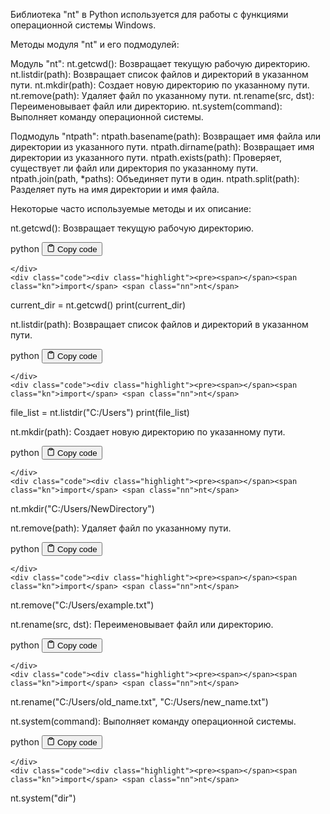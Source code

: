 <p>Библиотека "nt" в Python используется для работы с функциями операционной системы Windows.</p>
<p>Методы модуля "nt" и его подмодулей:</p>
<p>Модуль "nt":
nt.getcwd(): Возвращает текущую рабочую директорию.
nt.listdir(path): Возвращает список файлов и директорий в указанном пути.
nt.mkdir(path): Создает новую директорию по указанному пути.
nt.remove(path): Удаляет файл по указанному пути.
nt.rename(src, dst): Переименовывает файл или директорию.
nt.system(command): Выполняет команду операционной системы.</p>
<p>Подмодуль "ntpath":
ntpath.basename(path): Возвращает имя файла или директории из указанного пути.
ntpath.dirname(path): Возвращает имя директории из указанного пути.
ntpath.exists(path): Проверяет, существует ли файл или директория по указанному пути.
ntpath.join(path, *paths): Объединяет пути в один.
ntpath.split(path): Разделяет путь на имя директории и имя файла.</p>
<p>Некоторые часто используемые методы и их описание:</p>
<p>nt.getcwd(): Возвращает текущую рабочую директорию.</p>
<div class="code-element">
    <div class="lang-line">
        <text>python</text>
        <button class="copy-button"
        onclick="copyCode(this)">
    <svg stroke="currentColor"
         fill="none"
         stroke-width="2"
         viewBox="0 0 24 24"
         stroke-linecap="round"
         stroke-linejoin="round"
         class="h-4 w-4"
         height="1em"
         width="1em"
         xmlns="http://www.w3.org/2000/svg">
        <path d="M16 4h2a2 2 0 0 1 2 2v14a2 2 0 0 1-2 2H6a2 2 0 0 1-2-2V6a2 2 0 0 1 2-2h2"></path>
        <rect x="8" y="2" width="8" height="4" rx="1" ry="1"></rect>
    </svg>
    <text>Copy code</text>
</button>

    </div>
    <div class="code"><div class="highlight"><pre><span></span><span class="kn">import</span> <span class="nn">nt</span>
<span class="n">current_dir</span> <span class="o">=</span> <span class="n">nt</span><span class="o">.</span><span class="n">getcwd</span><span class="p">()</span>
<span class="nb">print</span><span class="p">(</span><span class="n">current_dir</span><span class="p">)</span>
</pre></div></div>
</div>

<p>nt.listdir(path): Возвращает список файлов и директорий в указанном пути.</p>
<div class="code-element">
    <div class="lang-line">
        <text>python</text>
        <button class="copy-button"
        onclick="copyCode(this)">
    <svg stroke="currentColor"
         fill="none"
         stroke-width="2"
         viewBox="0 0 24 24"
         stroke-linecap="round"
         stroke-linejoin="round"
         class="h-4 w-4"
         height="1em"
         width="1em"
         xmlns="http://www.w3.org/2000/svg">
        <path d="M16 4h2a2 2 0 0 1 2 2v14a2 2 0 0 1-2 2H6a2 2 0 0 1-2-2V6a2 2 0 0 1 2-2h2"></path>
        <rect x="8" y="2" width="8" height="4" rx="1" ry="1"></rect>
    </svg>
    <text>Copy code</text>
</button>

    </div>
    <div class="code"><div class="highlight"><pre><span></span><span class="kn">import</span> <span class="nn">nt</span>
<span class="n">file_list</span> <span class="o">=</span> <span class="n">nt</span><span class="o">.</span><span class="n">listdir</span><span class="p">(</span><span class="s2">&quot;C:/Users&quot;</span><span class="p">)</span>
<span class="nb">print</span><span class="p">(</span><span class="n">file_list</span><span class="p">)</span>
</pre></div></div>
</div>

<p>nt.mkdir(path): Создает новую директорию по указанному пути.</p>
<div class="code-element">
    <div class="lang-line">
        <text>python</text>
        <button class="copy-button"
        onclick="copyCode(this)">
    <svg stroke="currentColor"
         fill="none"
         stroke-width="2"
         viewBox="0 0 24 24"
         stroke-linecap="round"
         stroke-linejoin="round"
         class="h-4 w-4"
         height="1em"
         width="1em"
         xmlns="http://www.w3.org/2000/svg">
        <path d="M16 4h2a2 2 0 0 1 2 2v14a2 2 0 0 1-2 2H6a2 2 0 0 1-2-2V6a2 2 0 0 1 2-2h2"></path>
        <rect x="8" y="2" width="8" height="4" rx="1" ry="1"></rect>
    </svg>
    <text>Copy code</text>
</button>

    </div>
    <div class="code"><div class="highlight"><pre><span></span><span class="kn">import</span> <span class="nn">nt</span>
<span class="n">nt</span><span class="o">.</span><span class="n">mkdir</span><span class="p">(</span><span class="s2">&quot;C:/Users/NewDirectory&quot;</span><span class="p">)</span>
</pre></div></div>
</div>

<p>nt.remove(path): Удаляет файл по указанному пути.</p>
<div class="code-element">
    <div class="lang-line">
        <text>python</text>
        <button class="copy-button"
        onclick="copyCode(this)">
    <svg stroke="currentColor"
         fill="none"
         stroke-width="2"
         viewBox="0 0 24 24"
         stroke-linecap="round"
         stroke-linejoin="round"
         class="h-4 w-4"
         height="1em"
         width="1em"
         xmlns="http://www.w3.org/2000/svg">
        <path d="M16 4h2a2 2 0 0 1 2 2v14a2 2 0 0 1-2 2H6a2 2 0 0 1-2-2V6a2 2 0 0 1 2-2h2"></path>
        <rect x="8" y="2" width="8" height="4" rx="1" ry="1"></rect>
    </svg>
    <text>Copy code</text>
</button>

    </div>
    <div class="code"><div class="highlight"><pre><span></span><span class="kn">import</span> <span class="nn">nt</span>
<span class="n">nt</span><span class="o">.</span><span class="n">remove</span><span class="p">(</span><span class="s2">&quot;C:/Users/example.txt&quot;</span><span class="p">)</span>
</pre></div></div>
</div>

<p>nt.rename(src, dst): Переименовывает файл или директорию.</p>
<div class="code-element">
    <div class="lang-line">
        <text>python</text>
        <button class="copy-button"
        onclick="copyCode(this)">
    <svg stroke="currentColor"
         fill="none"
         stroke-width="2"
         viewBox="0 0 24 24"
         stroke-linecap="round"
         stroke-linejoin="round"
         class="h-4 w-4"
         height="1em"
         width="1em"
         xmlns="http://www.w3.org/2000/svg">
        <path d="M16 4h2a2 2 0 0 1 2 2v14a2 2 0 0 1-2 2H6a2 2 0 0 1-2-2V6a2 2 0 0 1 2-2h2"></path>
        <rect x="8" y="2" width="8" height="4" rx="1" ry="1"></rect>
    </svg>
    <text>Copy code</text>
</button>

    </div>
    <div class="code"><div class="highlight"><pre><span></span><span class="kn">import</span> <span class="nn">nt</span>
<span class="n">nt</span><span class="o">.</span><span class="n">rename</span><span class="p">(</span><span class="s2">&quot;C:/Users/old_name.txt&quot;</span><span class="p">,</span> <span class="s2">&quot;C:/Users/new_name.txt&quot;</span><span class="p">)</span>
</pre></div></div>
</div>

<p>nt.system(command): Выполняет команду операционной системы.</p>
<div class="code-element">
    <div class="lang-line">
        <text>python</text>
        <button class="copy-button"
        onclick="copyCode(this)">
    <svg stroke="currentColor"
         fill="none"
         stroke-width="2"
         viewBox="0 0 24 24"
         stroke-linecap="round"
         stroke-linejoin="round"
         class="h-4 w-4"
         height="1em"
         width="1em"
         xmlns="http://www.w3.org/2000/svg">
        <path d="M16 4h2a2 2 0 0 1 2 2v14a2 2 0 0 1-2 2H6a2 2 0 0 1-2-2V6a2 2 0 0 1 2-2h2"></path>
        <rect x="8" y="2" width="8" height="4" rx="1" ry="1"></rect>
    </svg>
    <text>Copy code</text>
</button>

    </div>
    <div class="code"><div class="highlight"><pre><span></span><span class="kn">import</span> <span class="nn">nt</span>
<span class="n">nt</span><span class="o">.</span><span class="n">system</span><span class="p">(</span><span class="s2">&quot;dir&quot;</span><span class="p">)</span>
</pre></div></div>
</div>